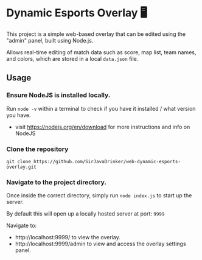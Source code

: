 # Dynamic Esports Overlay 🖥️
This project is a simple web-based overlay that can be edited using the "admin" panel, built using Node.js. 

Allows real-time editing of match data such as score, map list, team names, and colors, which are stored in a local `data.json` file.

## Usage
### Ensure NodeJS is installed locally.
Run `node -v` within a terminal to check if you have it installed / what version you have.
- visit https://nodejs.org/en/download for more instructions and info on NodeJS
### Clone the repository
```git clone https://github.com/SirJavaDrinker/web-dynamic-esports-overlay.git```
### Navigate to the project directory.
Once inside the correct directory, simply run `node index.js` to start up the server.

By default this will open up a locally hosted server at port: `9999`

Navigate to:
- http://localhost:9999/ 		to view the overlay.
- http://localhost:9999/admin 	to view and access the overlay settings panel.

